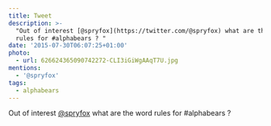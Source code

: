 ```yaml
---
title: Tweet
description: >-
  "Out of interest [@spryfox](https://twitter.com/@spryfox) what are the word
  rules for #alphabears ? "
date: '2015-07-30T06:07:25+01:00'
photo:
  - url: 626624365090742272-CLI3iGiWgAAqT7U.jpg
mentions:
  - '@spryfox'
tags:
  - alphabears
---
```

Out of interest [@spryfox](https://twitter.com/@spryfox) what are the word rules for #alphabears ? 
